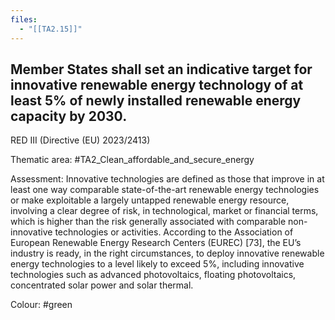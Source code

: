 ```yaml
---
files:
  - "[[TA2.15]]"
---
```

## Member States shall set an indicative target for innovative renewable energy technology of at least 5% of newly installed renewable energy capacity by 2030.
RED III (Directive (EU) 2023/2413)

Thematic area: #TA2_Clean_affordable_and_secure_energy

Assessment: Innovative technologies are defined as those that improve in at least one way comparable state-of-the-art renewable energy technologies or make exploitable a largely untapped renewable energy resource, involving a clear degree of risk,
in technological, market or financial terms, which is higher than the risk generally associated with comparable non-innovative technologies or activities. According to the Association of European Renewable Energy Research Centers (EUREC)
[73], the EU’s industry is ready, in the right circumstances, to deploy innovative renewable energy technologies to a level likely to exceed 5%, including innovative technologies such as advanced photovoltaics, floating photovoltaics, concentrated solar power and solar thermal.

Colour: #green